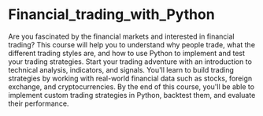 # Financial_trading_with_Python
Are you fascinated by the financial markets and interested in financial trading? This course will help you to understand why people trade, what the different trading styles are, and how to use Python to implement and test your trading strategies. Start your trading adventure with an introduction to technical analysis, indicators, and signals. You'll learn to build trading strategies by working with real-world financial data such as stocks, foreign exchange, and cryptocurrencies. By the end of this course, you'll be able to implement custom trading strategies in Python, backtest them, and evaluate their performance.
